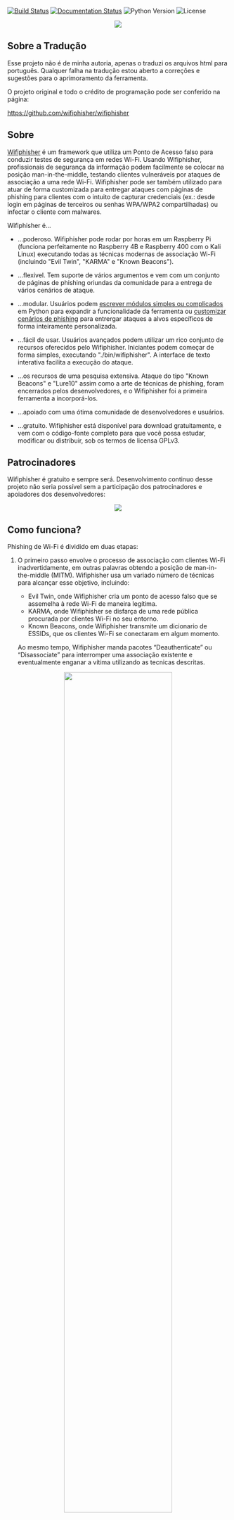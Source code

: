 [![Build Status](https://travis-ci.org/wifiphisher/wifiphisher.svg?branch=master)](https://travis-ci.org/wifiphisher/wifiphisher)
[![Documentation Status](https://readthedocs.org/projects/wifiphisher/badge/?version=latest)](http://wifiphisher.readthedocs.io/en/latest/?badge=latest)
![Python Version](https://img.shields.io/badge/python-3.7-blue.svg)
![License](https://img.shields.io/badge/license-GPL-blue.svg)

<p align="center"><img src="https://wifiphisher.github.io/wifiphisher/wifiphisher.png" /></p>

## Sobre a Tradução
Esse projeto não é de minha autoria, apenas o traduzi os arquivos html para português. Qualquer falha na tradução estou aberto a correções e sugestões para o aprimoramento da ferramenta.

O projeto original e todo o crédito de programação pode ser conferido na página:

https://github.com/wifiphisher/wifiphisher

## Sobre
<a href="https://wifiphisher.org">Wifiphisher</a> é um framework que utiliza um Ponto de Acesso falso para conduzir testes de segurança em redes Wi-Fi. Usando Wifiphisher, profissionais de segurança da informação podem facilmente se colocar na posição man-in-the-middle, testando clientes vulneráveis por ataques de associação a uma rede Wi-Fi. Wifiphisher pode ser também utilizado para atuar de forma customizada para entregar ataques com páginas de phishing para clientes com o intuito de capturar credenciais (ex.: desde login em páginas de terceiros ou senhas WPA/WPA2 compartilhadas) ou infectar o cliente com malwares.

Wifiphisher é...

* ...poderoso. Wifiphisher pode rodar por horas em um Raspberry Pi (funciona perfeitamente no Raspberry 4B e Raspberry 400 com o Kali Linux)
executando todas as técnicas modernas de associação Wi-Fi (incluindo "Evil Twin", "KARMA" e "Known Beacons"). 

* ...flexivel. Tem suporte de vários argumentos e vem com um conjunto de
páginas de phishing oriundas da comunidade para a entrega de vários cenários de ataque.  

* ...modular. Usuários podem <a href="http://wifiphisher.readthedocs.io/en/latest/extensions.html">escrever módulos simples ou complicados</a> em Python para expandir a funcionalidade da ferramenta ou <a href="http://wifiphisher.readthedocs.io/en/latest/custom_phishing_scenario.html">customizar cenários de phishing</a> para entrergar ataques a alvos específicos de forma inteiramente personalizada. 

* ...fácil de usar. Usuários avançados podem utilizar um rico conjunto de recursos oferecidos pelo Wifiphisher. Iniciantes podem começar de forma simples, executando "./bin/wifiphisher". A interface de texto interativa facilita a execução do ataque. 

* ...os recursos de uma pesquisa extensiva. Ataque do tipo "Known Beacons" e "Lure10" assim como a arte de técnicas de phishing, foram encerrados pelos desenvolvedores, e o Wifiphisher foi a primeira ferramenta a incorporá-los. 

* ...apoiado com uma ótima comunidade de desenvolvedores e usuários.

* ...gratuito. Wifiphisher está disponível para download gratuitamente, e vem com o código-fonte completo
para que você possa estudar, modificar ou distribuir, sob os termos de licensa GPLv3.

## Patrocinadores 

Wifiphisher é gratuito e sempre será. Desenvolvimento continuo desse projeto não seria possível sem a participação dos patrocinadores e apoiadores dos desenvolvedores:

<a href="https://www.tines.com/?utm_source=oss&utm_medium=sponsorship&utm_campaign=wifiphisher"><p align="center"><img src="https://wifiphisher.github.io/wifiphisher/tines_logo.png" /></p></a>

## Como funciona?

Phishing de Wi-Fi é dividido em duas etapas:

1. O primeiro passo envolve o processo de associação com clientes Wi-Fi inadvertidamente, 
em outras palavras obtendo a posição de man-in-the-middle (MITM). Wifiphisher usa um variado número de técnicas para alcançar esse objetivo, incluindo:
    * Evil Twin, onde Wifiphisher cria um ponto de acesso falso que se assemelha à rede Wi-Fi de maneira legítima.
    * KARMA, onde Wifiphisher se disfarça de uma rede pública procurada por clientes Wi-Fi no seu entorno.
    * Known Beacons, onde Wifiphisher transmite um dicionario de ESSIDs, que os clientes Wi-Fi se conectaram em algum momento.

    Ao mesmo tempo, Wifiphisher manda pacotes “Deauthenticate” ou “Disassociate” para interromper uma associação existente e eventualmente enganar a vítima utilizando as tecnicas descritas.

<p align="center"><img width="70%" src="https://wifiphisher.github.io/wifiphisher/diagram.jpg" /><br /><i>Executando um ataque man-in-the-middle</i></p>

2. (Opcional) Existem diferentes ataque que podem ser feitos em seguida 
uma vez que o Wifiphisher coloca o atacante na posição de man-in-the-middle.
Por exemplo, o atacante pode capturar pacotes de dados ou escanear os clientes da rede por vulnerabilidades. 

    Usando Wifiphisher, técnicas de phishing são possíveis atraves da coleta de informação
do ambiente do alvo e do usuário vítima. Por exemplo, em um dos
cenarios, Wifiphisher vai extrair informações das transmissões de frames e o cabeçalho HTTP User-Agent para dispor uma imitação de uma aplicação web de acesso
para capturar uma senha pré-compartilhada.

<p align="center"><img src="https://wifiphisher.github.io/wifiphisher/ss-webphishing.png" /><br /><i>Gerenciador de Rede baseado em interface web <a href="https://wifiphisher.org/ps/wifi_connect/">falsa</a></i></p>

## Requisitos
Para extrair o máximo de proveito do Wifiphisher são necessários os seguintes requisitos:

  - Um sistema Linux funcional. Apesar de várias pessoas fazerem a portabilidade em outras distribuições, o Kali Linux é a distribuição oficial da qual é dado suporte, já que os novos recursos são testados primeiramente nessa distribuição.
  - Um adaptador de rede que suporte AP & Monitor mode e capazes de injetar pacotes. Drivers pode suportar netlink.

## Instalação

Para instalar essa versão traduzida siga os seguintes passos no terminal:

```bash
git clone https://github.com/arm-ARMY/wifiphisher.git
cd wifiphisher # Mudar pada o diretório da ferramenta
sudo python3 setup.py install # Instalar as dependencias necessárias
```

Para instalar a última versão em desenvolvimento com código original (em inglês) digite os seguintes commandos:

```bash
git clone https://github.com/wifiphisher/wifiphisher.git # Download the latest revision
cd wifiphisher # Switch to tool's directory
sudo python setup.py install # Install any dependencies
```

Alternativamente, você pode baixar a última versão estável (em inglês) a partir do link <a href="https://github.com/wifiphisher/wifiphisher/releases">Página de versões</a>.

## Uso

Execute a ferramenta digitando `wifiphisher` ou `python bin/wifiphisher` (estando no diretorio onde a ferramenta foi instalada).

Ao executar o comando sem nenhum parâmetro, Wifiphisher vai procurar as interfaces de rede corretas e perguntar interativamente ao usuário para selecionar um ESSID alvo (de uma lista com todas as ESSIDs encontradas ao redor) assim como o cenário de phishing a executar. Por padrão, a ferramenta vai executar tanto o Evil Twin como o KARMA attacks.

***

```shell
wifiphisher -aI wlan0 -jI wlan4 -p firmware-upgrade --handshake-capture handshake.pcap
```

Use wlan0 para lançar um ponto de acesso falso e wlan4 para os ataques DOS. Selecione da lista manualmente uma rede e execute o cenário "Firmware Upgrade". Verifique que a senha compartilhada está correta checando ela no handshake, no arquivo handshake.pcap.

Útil para selecionar um adaptador de rede manualmente. O <a href="https://wifiphisher.org/ps/firmware-upgrade/">"Firmware Upgrade"</a> cenário é a maneira mais fácil de se obter a senha de uma rede protegida por senha.

***

```shell
wifiphisher --essid CONFERENCE_WIFI -p plugin_update -pK s3cr3tp4ssw0rd
```

Automaticamente selecione a interface correta. Tenha como alvo o Wi-Fi com ESSID "CONFERENCE_WIFI" e execute o cenário "Plugin Update". O Evil Twin será protegido por senha "s3cr3tp4ssw0rd".

Útil contra redes com senhas já compartilhadas (ex.: em conferências). O cenário <a href="https://wifiphisher.org/ps/plugin_update/">"Plugin Update"</a> é uma maneira fácil de entregar executáveis maliciosos (ex.: malwares contendo um reverse shell payload).

***

```shell
wifiphisher --essid "FREE WI-FI" -p oauth-login -kB
```

Lance uma rede Wi-Fi aberta com o ESSID "FREE WI-FI" e execute o cenário "OAuth Login". Além disso, use a técnica de associação Wi-Fi automática "Known Beacons". 

Útil contra vítimas em áreas públicas. O cenário <a href="https://wifiphisher.org/ps/oauth-login/">"OAuth Login"</a> é uma forma simples de capturar credenciais de redes sociais, como o FaceBook.

Obs.: esse exemplo usado ainda tem uma página phishing muito diferente da original. Se você é programador e em tem conhecimento de html sua ajuda é muito bem vinda.

A seguir estão todas as opções com suas descrições, em inglês, já que esse fork se limitou a traduzir apenas as páginas html (também disponível com 'wifiphisher -h'):


| Forma curta | Forma longa | Explicação |
| :----------: | :---------: | :-----------: |
|-h | --help| show this help message and exit |
|-i INTERFACE| --interface INTERFACE| Manually choose an interface that supports both AP and monitor modes for spawning the rogue AP as well as mounting additional Wi-Fi attacks from Extensions (i.e. deauth). Example: -i wlan1 |
|-eI EXTENSIONSINTERFACE| --extensionsinterface EXTENSIONSINTERFACE|	Manually choose an interface that supports monitor mode for running the extensions. Example: -eI wlan1|
|-aI APINTERFACE| --apinterface APINTERFACE|	Manually choose an interface that supports AP mode for spawning an AP. Example: -aI wlan0|
|-pI INTERFACE| --protectinterface INTERFACE| Specify one or more interfaces that will have their connection protected from being managed by NetworkManager.|
|-kN| --keepnetworkmanager| Do not kill NetworkManager.|
|-nE| --noextensions|	Do not load any extensions.|
|-e ESSID| --essid ESSID|	Enter the ESSID of the rogue Access Point. This option will skip Access Point selection phase. Example: --essid 'Free WiFi'|
|-pPD PHISHING_PAGES_DIRECTORY|--phishing-pages-directory PHISHING_PAGES_DIRECTORY| Search for phishing pages in this location|
|-p PHISHINGSCENARIO| --phishingscenario PHISHINGSCENARIO	|Choose the phishing scenario to run.This option will skip the scenario selection phase. Example: -p firmware_upgrade|
|-pK PRESHAREDKEY| --presharedkey PRESHAREDKEY|	Add WPA/WPA2 protection on the rogue Access Point. Example: -pK s3cr3tp4ssw0rd|
|-qS| --quitonsuccess|	Stop the script after successfully retrieving one pair of credentials.|
|-lC| --lure10-capture| Capture the BSSIDs of the APs that are discovered during AP selection phase. This option is part of Lure10 attack.
|-lE LURE10_EXPLOIT |--lure10-exploit LURE10_EXPLOIT| Fool the Windows Location Service of nearby Windows users to believe it is within an area that was previously captured with --lure10-capture. Part of the Lure10 attack.|
|-iAM| --mac-ap-interface| Specify the MAC address of the AP interface. Example: -iAM 38:EC:11:00:00:00|
|-iEM| --mac-extensions-interface| Specify the MAC address of the extensions interface. Example: -iEM E8:2A:EA:00:00:00|
|-iNM| --no-mac-randomization| Do not change any MAC address.|
|-hC|--handshake-capture|Capture of the WPA/WPA2 handshakes for verifying passphrase. Requires cowpatty. Example: -hC capture.pcap|
|-dE ESSID|--deauth-essid ESSID|Deauth all the BSSIDs in the WLAN with that ESSID.|
|-dC CHANNELS| --deauth-channels CHANNELS|Channels to deauth. Example: --deauth-channels 1,3,7|
||--logging| Enable logging. Output will be saved to wifiphisher.log file.|
|-lP LOGPATH| --logpath LOGPATH| Determine the full path of the logfile.|
|-cP CREDENTIAL_LOG_PATH|--credential-log-path CREDENTIAL_LOG_PATH|Determine the full path of the file that will store any captured credentials|
|-cM|--channel-monitor|Monitor if the target access point changes the channel.|
||--payload-path| Enable the payload path. Intended for use with scenarios that serve payloads.|
|-wP|--wps-pbc|Monitor if the button on a WPS-PBC Registrar side is pressed.|
|-wAI|--wpspbc-assoc-interface|The WLAN interface used for associating to the WPS AccessPoint.|
|-kB|--known-beacons|Perform the known beacons Wi-Fi automatic association technique.|
|-fH|--force-hostapd|Force the usage of hostapd installed in the system.|
||--dnsmasq-conf DNSMASQ_CONF|Determine the full path of dnmasq.conf file.|
|-dK|--disable-karma|Disables KARMA attack.|
|-pE|--phishing-essid|Determine the ESSID you want to use for the phishing page.|


## Screenshots

<p align="center"><img src="https://wifiphisher.github.io/wifiphisher/ss5.png" /><br /><i>Um ponto de acesso como alvo</i></p>
<p align="center"><img src="https://wifiphisher.github.io/wifiphisher/ss2.png" /><br /><i>Um ataque bem sucedido</i></p>
<p align="center"><img src="https://wifiphisher.github.io/wifiphisher/ss7.png" /><br /><i>Página falsa de <a href="https://wifiphisher.org/ps/firmware-upgrade/">router configuration page</a></i></p>
<p align="center"><img src="https://wifiphisher.github.io/wifiphisher/ss6.png" /><br /><i>Página falsa de <a href="https://wifiphisher.org/ps/oauth-login/">OAuth Login Page</a></i></p>
<p align="center"><img src="https://wifiphisher.github.io/wifiphisher/ss4.png" /><br /><i>Página falsa de <a href="https://wifiphisher.org/ps/wifi_connect/">web-based network manager</a></i></p>


## Ajuda requerida
Se você é desenvolvedor em Python ou web designer você pode ajudar os desenvovedores do projeto Wifiphisher a melhorar a ferramenta. Sinta-se livre para dar uma olhada no rastreador de bugs <a href="https://github.com/wifiphisher/wifiphisher/issues">bug tracker</a> e verá que ainda há muito o que melhorar.

Se você sabe programar, você pode ajudar os desenvolvedores do projeto <a href="https://github.com/wifiphisher/wifiphisher/issues">propondo melhorias ou relatando bugs</a>. Por favor, dê uma olhada no Guia para Relatar Bugs em <a href="https://wifiphisher.readthedocs.io/en/latest/faq.html">FAQ document</a> antes de relatar um bug já relatado. Essa ferramenta não é destinada a ser amigável com iniciantes. Certifique-se de compreender como a ferramenta funciona antes de relatar um erro.

## Créditos dos desenvolvedores
O script foi baseado em uma ideia de <a
href="https://github.com/DanMcInerney">Dan McInerney</a> ainda em 2015.

A lista completa de colaboradores pode ser vista <a href="https://github.com/wifiphisher/wifiphisher/graphs/contributors">aqui</a>.

## Licença
Wifiphisher é licenciado sob a licensa GPLv3. Veja [LICENSE](LICENSE) para mais informações.

## Status do Projeto
Wifiphisher está atualmente na versão **1.4**. Você pode baixar a versão mais recente <a href="https://github.com/wifiphisher/wifiphisher/releases/tag/v1.4">aqui</a>. Entretanto você pode clonar a esse repositório, que é  a última versão em desenvolvimento.

## Status dessa tradução (W.I.P)
Atualmente a versão usada nessa tradução foi a última versão em desenvolvimento (**1.4**). Essa tradução tambem encontra-se nem fase de desenvolvimento. A pasta firmware-upgrade
está na sua fase final. Os três outros estão por vir logo logo. 

## AVISO
* O uso do Wifiphisher para atacar infraestruturas sem o consentimento mútuo pode ser considerado uma atividade ilegal. É responsabilidade do usuário final obedecer todas as leis aplicáveis, sejam locais, estaduais ou federais. Os autores nao assumem nenhuma responsabilidade por uso indevido ou causado por esse programa.

<b>Nota dos desenvolvedores</b>: Cuidado com sites fingindo estar relacionadas ao Wifiphisher Project. Elas podem conter malwares.

<b>Nota do tradutor</b>: Esse fork não altera o código fonte da ferramenta, nem a programação envolvida para o seu funcionamento. 
É apenas uma tradução dos links em html.

Para novidades Wifiphisher, siga os desenvolvedores em <a href="https://www.twitter.com/wifiphisher">Twitter</a> ou apoiem eles no <a href="https://www.facebook.com/Wifiphisher-129914317622032/">Facebook</a>.
